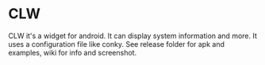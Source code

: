 # CLW
CLW it's a widget for android. It can display system information and more.
It uses a configuration file like conky.
See release folder for apk and examples, wiki for info and screenshot.
